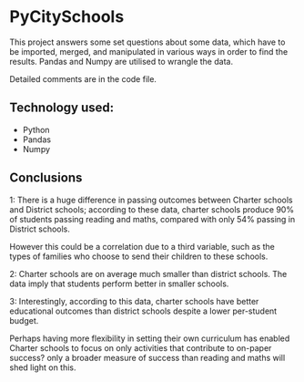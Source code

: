 # PyCitySchools 

This project answers some set questions about some data, which have to be imported, merged, and manipulated in various ways in order to find the results. Pandas and Numpy are utilised to wrangle the data.

Detailed comments  are in the code file.

## Technology used:
* Python
* Pandas
* Numpy

## Conclusions
1:
There is a huge difference in passing outcomes between Charter schools and District schools; according to these data, charter schools produce 90% of students passing reading and maths, compared with only 54% passing in District schools.

However this could be a correlation due to a third variable, such as the types of families who choose to send their children to these schools.

2:
Charter schools are on average much smaller than district schools. The data imply that students perform better in smaller schools.

3:
Interestingly, according to this data, charter schools have better educational outcomes than district schools despite a lower per-student budget.

Perhaps having more flexibility in setting their own curriculum has enabled Charter schools to focus on only activities that contribute to on-paper success? only a broader measure of success than reading and maths will shed light on this.
